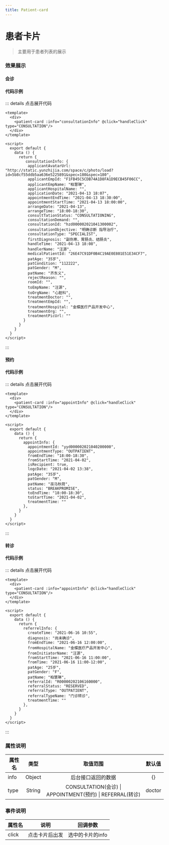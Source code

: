 ```yaml
---
title: Patient-card
---
```

# 患者卡片

> 主要用于患者列表的展示

### 效果展示
<script>
export default {
  data() {
    return {
      button: '默认'
    }
  },
  methods: {
    test () {
      console.log('点击了按钮')
    }
  }
}
</script>

<style lang="scss">
.patient-demo {
  margin-top: 24px;
  width: 375px;
  display: flex;
  flex-wrap:wrap;
}
</style>

<script>
  export default {
    data () {
      return {
        appointInfo: {
          appointmentId: "yyd000002021040200000",
          appointmentType: "OUTPATIENT",
          fromEndTime: "18:00-18:30",
          fromStartTime: "2021-04-02",
          isRecipient: true,
          logcDate: "2021-04-02 13:38",
          patAge: "35岁",
          patGender: "M",
          patName: "巫马秋荷",
          status: "BREAKPROMISE",
          toEndTime: "18:00-18:30",
          toStartTime: "2021-04-02",
          treatmentTime: ""
        },
        referrelInfo: {
          createTime: "2021-06-16 10:55",
          diagnosis: "尚未确诊",
          fromEndTime: "2021-06-16 12:00:00",
          fromHospitalName: "金蝶医疗产品开发中心",
          fromInitiatorName: "汪源",
          fromStartTime: "2021-06-16 11:00:00",
          fromTime: "2021-06-16 11:00-12:00",
          patAge: "25岁",
          patGender: "F",
          patName: "柏慧琳",
          referralId: "R00000202106160000",
          referralStatus: "RESERVED",
          referralType: "OUTPATIENT",
          referralTypeName: "门诊转诊",
          treatmentTime: ""
        },
        consultationInfo: {
          applicantAvatarUrl: "http://static.yunzhijia.com/space/c/photo/load?id=5b8cf55ddb5aa636e5225891&spec=180&spec=180",
          applicantEmpId: "F1FB45C5CDB74A1D8FA1D9ECB45F06CC",
          applicantEmpName: "柏慧琳",
          applicantHospitalName: "",
          applicationDate: "2021-04-13 18:07",
          appointmentEndTime: "2021-04-13 18:30:00",
          appointmentStartTime: "2021-04-13 18:00:00",
          arrangeDate: "2021-04-13",
          arrangeTime: "18:00-18:30",
          consultTationStatus: "CONSULTATIONING",
          consultationDemand: "",
          consultationId: "hzd000002021041300002",
          consultationObjective: "明确诊断 指导治疗",
          consultationType: "SPECIALIST",
          firstDiagnosis: "副伤寒、胃肠炎、结肠炎",
          handleTime: "2021-04-13 18:08",
          handlerName: "汪源",
          medicalPatientId: "26E47C91DF0B4C19AE0E801E51E34CF7",
          patAge: "35岁",
          patCondition: "112222",
          patGender: "M",
          patName: "齐东义",
          rejectReason: "",
          roomId: "",
          toEmpName: "汪源",
          toOrgName: "心脏科",
          treatmentDoctor: "",
          treatmentEmpId: "",
          treatmentHospital: "金蝶医疗产品开发中心",
          treatmentOrg: "",
          treatmentPicUrl: ""
        }
      }
    },
    methods: {
      handleClick (info) {
        alert('点击事件触发:' + JSON.stringify(info, null, 4))
      }
    }
  }
</script>

#### 会诊

<template>
  <div class="patient-demo">
    <patient-card :info="consultationInfo" @click="handleClick" type="CONSULTATION"/>
  </div>
</template>

#### 代码示例
::: details 点击展开代码

```vue
<template>
  <div>
    <patient-card :info="consultationInfo" @click="handleClick" type="CONSULTATION"/>
  </div>
</template>

<script>
  export default {
    data () {
      return {
         consultationInfo: {
          applicantAvatarUrl: "http://static.yunzhijia.com/space/c/photo/load?id=5b8cf55ddb5aa636e5225891&spec=180&spec=180",
          applicantEmpId: "F1FB45C5CDB74A1D8FA1D9ECB45F06CC",
          applicantEmpName: "柏慧琳",
          applicantHospitalName: "",
          applicationDate: "2021-04-13 18:07",
          appointmentEndTime: "2021-04-13 18:30:00",
          appointmentStartTime: "2021-04-13 18:00:00",
          arrangeDate: "2021-04-13",
          arrangeTime: "18:00-18:30",
          consultTationStatus: "CONSULTATIONING",
          consultationDemand: "",
          consultationId: "hzd000002021041300002",
          consultationObjective: "明确诊断 指导治疗",
          consultationType: "SPECIALIST",
          firstDiagnosis: "副伤寒、胃肠炎、结肠炎",
          handleTime: "2021-04-13 18:08",
          handlerName: "汪源",
          medicalPatientId: "26E47C91DF0B4C19AE0E801E51E34CF7",
          patAge: "35岁",
          patCondition: "112222",
          patGender: "M",
          patName: "齐东义",
          rejectReason: "",
          roomId: "",
          toEmpName: "汪源",
          toOrgName: "心脏科",
          treatmentDoctor: "",
          treatmentEmpId: "",
          treatmentHospital: "金蝶医疗产品开发中心",
          treatmentOrg: "",
          treatmentPicUrl: ""
        }
      }
    }
  }
</script>
```
:::

#### 预约

<template>
  <div class="patient-demo">
    <patient-card :info="appointInfo" @click="handleClick" type="APPOINTMENT"/>
  </div>
</template>

#### 代码示例
::: details 点击展开代码

```vue
<template>
  <div>
    <patient-card :info="appointInfo" @click="handleClick" type="CONSULTATION"/>
  </div>
</template>

<script>
  export default {
    data () {
      return {
        appointInfo: {
          appointmentId: "yyd000002021040200000",
          appointmentType: "OUTPATIENT",
          fromEndTime: "18:00-18:30",
          fromStartTime: "2021-04-02",
          isRecipient: true,
          logcDate: "2021-04-02 13:38",
          patAge: "35岁",
          patGender: "M",
          patName: "巫马秋荷",
          status: "BREAKPROMISE",
          toEndTime: "18:00-18:30",
          toStartTime: "2021-04-02",
          treatmentTime: ""
        },
      }
    }
  }
</script>
```
:::

#### 转诊

<template>
  <div class="patient-demo">
    <patient-card :info="referrelInfo" @click="handleClick" type="REFERRAL"/>
  </div>
</template>

#### 代码示例
::: details 点击展开代码

```vue
<template>
  <div>
    <patient-card :info="appointInfo" @click="handleClick" type="CONSULTATION"/>
  </div>
</template>

<script>
  export default {
    data () {
      return {
        referrelInfo: {
          createTime: "2021-06-16 10:55",
          diagnosis: "尚未确诊",
          fromEndTime: "2021-06-16 12:00:00",
          fromHospitalName: "金蝶医疗产品开发中心",
          fromInitiatorName: "汪源",
          fromStartTime: "2021-06-16 11:00:00",
          fromTime: "2021-06-16 11:00-12:00",
          patAge: "25岁",
          patGender: "F",
          patName: "柏慧琳",
          referralId: "R00000202106160000",
          referralStatus: "RESERVED",
          referralType: "OUTPATIENT",
          referralTypeName: "门诊转诊",
          treatmentTime: ""
        },
      }
    }
  }
</script>
```
:::


### 属性说明

属性名|类型|取值范围|默认值
----|:--:|:--:|:--:
info|Object| 后台接口返回的数据 | {}
type|String|CONSULTATION(会诊) \| APPOINTMENT(预约) \| REFERRAL(转诊) | doctor

### 事件说明

属性名|说明|回调参数
----|:--:|:--:
click|点击卡片后出发| 选中的卡片的info

